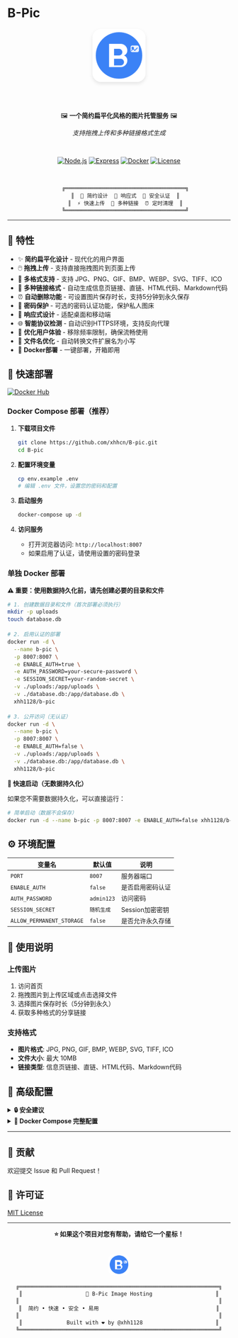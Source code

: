 # B-Pic

<div align="center">

<img src="public/logo.svg" alt="B-Pic Logo" width="120" height="120" style="border-radius: 20px; box-shadow: 0 4px 8px rgba(0,0,0,0.1);">

<br><br>

🖼️ **一个简约扁平化风格的图片托管服务** 🖼️

*支持拖拽上传和多种链接格式生成*

<br>

[![Node.js](https://img.shields.io/badge/Node.js-18+-339933?style=for-the-badge&logo=node.js&logoColor=white)](https://nodejs.org/)
[![Express](https://img.shields.io/badge/Express-4.18+-000000?style=for-the-badge&logo=express&logoColor=white)](https://expressjs.com/)
[![Docker](https://img.shields.io/badge/Docker-Ready-2496ED?style=for-the-badge&logo=docker&logoColor=white)](https://www.docker.com/)
[![License](https://img.shields.io/badge/License-MIT-blue?style=for-the-badge)](LICENSE)

<br>

```
    ╔══════════════════════════════════════╗
    ║  🎨 简约设计  📱 响应式  🔐 安全认证  ║
    ║  ⚡ 快速上传  🔗 多种链接  ⏰ 定时清理  ║
    ╚══════════════════════════════════════╝
```

</div>

---

## 🌟 特性

- ✨ **简约扁平化设计** - 现代化的用户界面
- 🖱️ **拖拽上传** - 支持直接拖拽图片到页面上传
- 🎯 **多格式支持** - 支持 JPG、PNG、GIF、BMP、WEBP、SVG、TIFF、ICO
- 🔗 **多种链接格式** - 自动生成信息页链接、直链、HTML代码、Markdown代码
- ⏰ **自动删除功能** - 可设置图片保存时长，支持5分钟到永久保存
- 🔐 **密码保护** - 可选的密码认证功能，保护私人图床
- 📱 **响应式设计** - 适配桌面和移动端
- 🌐 **智能协议检测** - 自动识别HTTPS环境，支持反向代理
- 🚀 **优化用户体验** - 移除频率限制，确保流畅使用
- 🔧 **文件名优化** - 自动转换文件扩展名为小写
- 🐳 **Docker部署** - 一键部署，开箱即用

## 🚀 快速部署

[![Docker Hub](https://img.shields.io/badge/Docker%20Hub-xhh1128%2Fb--pic-2496ED?style=for-the-badge&logo=docker&logoColor=white)](https://hub.docker.com/r/xhh1128/b-pic)

### Docker Compose 部署（推荐）

1. **下载项目文件**
   ```bash
   git clone https://github.com/xhhcn/B-pic.git
   cd B-pic
   ```

2. **配置环境变量**
   ```bash
   cp env.example .env
   # 编辑 .env 文件，设置您的密码和配置
   ```

3. **启动服务**
   ```bash
   docker-compose up -d
   ```

4. **访问服务**
   - 打开浏览器访问: `http://localhost:8007`
   - 如果启用了认证，请使用设置的密码登录

### 单独 Docker 部署

**⚠️ 重要：使用数据持久化前，请先创建必要的目录和文件**

```bash
# 1. 创建数据目录和文件（首次部署必须执行）
mkdir -p uploads
touch database.db

# 2. 启用认证的部署
docker run -d \
  --name b-pic \
  -p 8007:8007 \
  -e ENABLE_AUTH=true \
  -e AUTH_PASSWORD=your-secure-password \
  -e SESSION_SECRET=your-random-secret \
  -v ./uploads:/app/uploads \
  -v ./database.db:/app/database.db \
  xhh1128/b-pic

# 3. 公开访问（无认证）
docker run -d \
  --name b-pic \
  -p 8007:8007 \
  -e ENABLE_AUTH=false \
  -v ./uploads:/app/uploads \
  -v ./database.db:/app/database.db \
  xhh1128/b-pic
```

**🚀 快速启动（无数据持久化）**

如果您不需要数据持久化，可以直接运行：

```bash
# 简单启动（数据不会保存）
docker run -d --name b-pic -p 8007:8007 -e ENABLE_AUTH=false xhh1128/b-pic
```

## ⚙️ 环境配置

| 变量名 | 默认值 | 说明 |
|--------|--------|------|
| `PORT` | `8007` | 服务器端口 |
| `ENABLE_AUTH` | `false` | 是否启用密码认证 |
| `AUTH_PASSWORD` | `admin123` | 访问密码 |
| `SESSION_SECRET` | `随机生成` | Session加密密钥 |
| `ALLOW_PERMANENT_STORAGE` | `false` | 是否允许永久存储 |

## 📖 使用说明

### 上传图片
1. 访问首页
2. 拖拽图片到上传区域或点击选择文件
3. 选择图片保存时长（5分钟到永久）
4. 获取多种格式的分享链接

### 支持格式
- **图片格式**: JPG, PNG, GIF, BMP, WEBP, SVG, TIFF, ICO
- **文件大小**: 最大 10MB
- **链接类型**: 信息页链接、直链、HTML代码、Markdown代码

## 🔧 高级配置

<details>
<summary><b>🔒 安全建议</b></summary>

- 使用复杂密码，包含大小写字母、数字和特殊字符
- 生产环境建议使用HTTPS
- 定期更新Docker镜像
- 合理配置防火墙规则

</details>

<details>
<summary><b>🐳 Docker Compose 完整配置</b></summary>

```yaml
version: '3.8'
services:
  b-pic:
    build: .
    container_name: b-pic
    restart: unless-stopped
    ports:
      - "8007:8007"
    environment:
      - NODE_ENV=production
      - PORT=8007
      - ENABLE_AUTH=true
      - AUTH_PASSWORD=your-secure-password-change-me
      - SESSION_SECRET=your-random-session-secret-change-me
      - ALLOW_PERMANENT_STORAGE=false
    volumes:
      - ./uploads:/app/uploads
      - ./database.db:/app/database.db
    healthcheck:
      test: ["CMD", "wget", "--quiet", "--tries=1", "--spider", "http://localhost:8007/api/auth/status"]
      interval: 30s
      timeout: 10s
      retries: 3
```

</details>

---

## 🤝 贡献

欢迎提交 Issue 和 Pull Request！

## 📄 许可证

[MIT License](LICENSE)

---

<div align="center">

**⭐ 如果这个项目对您有帮助，请给它一个星标！**

<br>

<img src="public/logo.svg" alt="B-Pic Logo" width="48" height="48" style="border-radius: 12px;">

```
╔═══════════════════════════════════════════════════════════════╗
║                    🎨 B-Pic Image Hosting                    ║
║                                                               ║
║  简约 • 快速 • 安全 • 易用                                     ║
║                                                               ║
║              Built with ❤️ by @xhh1128                       ║
╚═══════════════════════════════════════════════════════════════╝
```

</div> 